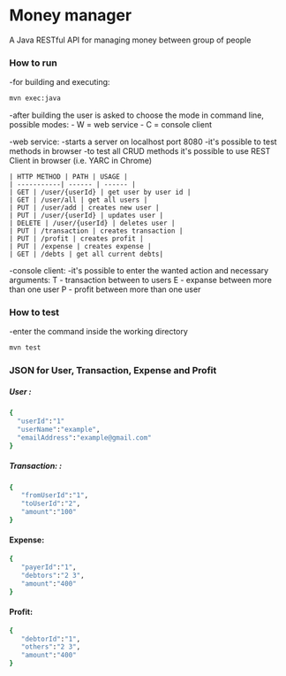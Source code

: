# Money manager

A Java RESTful API for managing money between group of people

### How to run

-for building and executing:
```sh
mvn exec:java
```
-after building the user is asked to choose the mode in command line, possible modes:
    - W = web service
    - C = console client
    
-web service: 
    -starts a server on localhost port 8080
    -it's possible to test methods in browser
    -to test all CRUD methods it's possible to use REST Client in browser (i.e. YARC in Chrome)
    
    | HTTP METHOD | PATH | USAGE |
    | -----------| ------ | ------ |
    | GET | /user/{userId} | get user by user id | 
    | GET | /user/all | get all users | 
    | PUT | /user/add | creates new user | 
    | PUT | /user/{userId} | updates user | 
    | DELETE | /user/{userId} | deletes user |
    | PUT | /transaction | creates transaction |
    | PUT | /profit | creates profit |
    | PUT | /expense | creates expense |
    | GET | /debts | get all current debts| 
    
-console client:
    -it's possible to enter the wanted action and necessary arguments:
        T - transaction between to users
        E - expanse between more than one user
        P - profit between more than one user
        
### How to test
-enter the command inside the working directory
```sh
mvn test
```

### JSON for User, Transaction, Expense and Profit
##### User : 
```sh
{  
  "userId":"1"
  "userName":"example",
  "emailAddress":"example@gmail.com"
} 
```
##### Transaction: : 

```sh
{  
   "fromUserId":"1",
   "toUserId":"2",
   "amount":"100"
} 
```

#### Expense:
```sh
{  
   "payerId":"1",
   "debtors":"2 3",
   "amount":"400"
}
```

#### Profit:
```sh
{  
   "debtorId":"1",
   "others":"2 3",
   "amount":"400"
}
```
